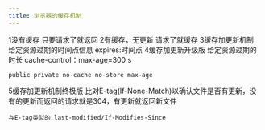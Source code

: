 ```yaml
---
title: 浏览器的缓存机制
---
```

1没有缓存
	只要请求了就返回
2有缓存，无更新
	请求了就缓存
3缓存加更新机制 
	给定资源过期的时间点信息
	expires:时间点
4缓存加更新升级版
	给定资源过期的时长
	cache-control：max-age=300 s
	
	public private no-cache no-store max-age
5缓存加更新机制终极版
	比对E-tag(If-None-Match)以确认文件是否有更新，没有的更新而返回的请求就是304，有更新就返回新文件
	
	与E-tag类似的 last-modified/If-Modifies-Since
